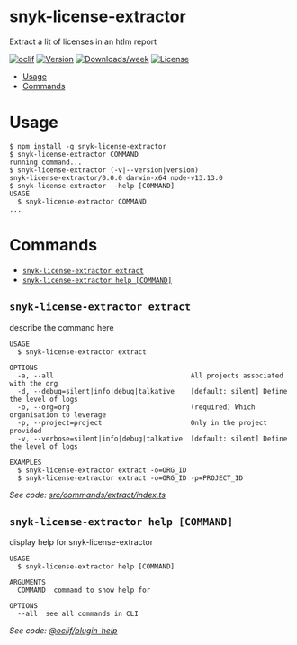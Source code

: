 snyk-license-extractor
======================

Extract a lit of licenses in an htlm report

[![oclif](https://img.shields.io/badge/cli-oclif-brightgreen.svg)](https://oclif.io)
[![Version](https://img.shields.io/npm/v/snyk-license-extractor.svg)](https://npmjs.org/package/snyk-license-extractor)
[![Downloads/week](https://img.shields.io/npm/dw/snyk-license-extractor.svg)](https://npmjs.org/package/snyk-license-extractor)
[![License](https://img.shields.io/npm/l/snyk-license-extractor.svg)](https://github.com/pstember/snyk-license-extractor/blob/master/package.json)

<!-- toc -->
* [Usage](#usage)
* [Commands](#commands)
<!-- tocstop -->
# Usage
<!-- usage -->
```sh-session
$ npm install -g snyk-license-extractor
$ snyk-license-extractor COMMAND
running command...
$ snyk-license-extractor (-v|--version|version)
snyk-license-extractor/0.0.0 darwin-x64 node-v13.13.0
$ snyk-license-extractor --help [COMMAND]
USAGE
  $ snyk-license-extractor COMMAND
...
```
<!-- usagestop -->
# Commands
<!-- commands -->
* [`snyk-license-extractor extract`](#snyk-license-extractor-extract)
* [`snyk-license-extractor help [COMMAND]`](#snyk-license-extractor-help-command)

## `snyk-license-extractor extract`

describe the command here

```
USAGE
  $ snyk-license-extractor extract

OPTIONS
  -a, --all                                  All projects associated with the org
  -d, --debug=silent|info|debug|talkative    [default: silent] Define the level of logs
  -o, --org=org                              (required) Which organisation to leverage
  -p, --project=project                      Only in the project provided
  -v, --verbose=silent|info|debug|talkative  [default: silent] Define the level of logs

EXAMPLES
  $ snyk-license-extractor extract -o=ORG_ID
  $ snyk-license-extractor extract -o=ORG_ID -p=PROJECT_ID
```

_See code: [src/commands/extract/index.ts](https://github.com/pstember/snyk-license-extractor/blob/v0.0.0/src/commands/extract/index.ts)_

## `snyk-license-extractor help [COMMAND]`

display help for snyk-license-extractor

```
USAGE
  $ snyk-license-extractor help [COMMAND]

ARGUMENTS
  COMMAND  command to show help for

OPTIONS
  --all  see all commands in CLI
```

_See code: [@oclif/plugin-help](https://github.com/oclif/plugin-help/blob/v2.2.3/src/commands/help.ts)_
<!-- commandsstop -->
